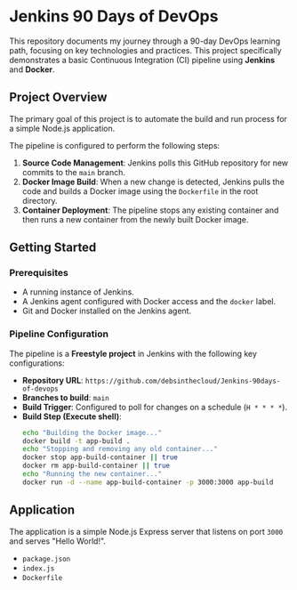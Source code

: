 # Jenkins 90 Days of DevOps

This repository documents my journey through a 90-day DevOps learning path, focusing on key technologies and practices. This project specifically demonstrates a basic Continuous Integration (CI) pipeline using **Jenkins** and **Docker**.

## Project Overview

The primary goal of this project is to automate the build and run process for a simple Node.js application.

The pipeline is configured to perform the following steps:

1.  **Source Code Management**: Jenkins polls this GitHub repository for new commits to the `main` branch.
2.  **Docker Image Build**: When a new change is detected, Jenkins pulls the code and builds a Docker image using the `Dockerfile` in the root directory.
3.  **Container Deployment**: The pipeline stops any existing container and then runs a new container from the newly built Docker image.

## Getting Started

### Prerequisites

* A running instance of Jenkins.
* A Jenkins agent configured with Docker access and the `docker` label.
* Git and Docker installed on the Jenkins agent.

### Pipeline Configuration

The pipeline is a **Freestyle project** in Jenkins with the following key configurations:

* **Repository URL**: `https://github.com/debsinthecloud/Jenkins-90days-of-devops`
* **Branches to build**: `main`
* **Build Trigger**: Configured to poll for changes on a schedule (`H * * * *`).
* **Build Step (Execute shell)**:
    ```sh
    echo "Building the Docker image..."
    docker build -t app-build .
    echo "Stopping and removing any old container..."
    docker stop app-build-container || true
    docker rm app-build-container || true
    echo "Running the new container..."
    docker run -d --name app-build-container -p 3000:3000 app-build
    ```

## Application

The application is a simple Node.js Express server that listens on port `3000` and serves "Hello World!".

* `package.json`
* `index.js`
* `Dockerfile`
